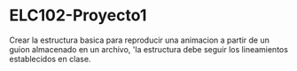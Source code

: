 # ELC102-Proyecto1
Crear la estructura basica para reproducir una animacion a partir de un guion almacenado en un archivo,
'la estructura debe seguir los lineamientos establecidos en clase.
